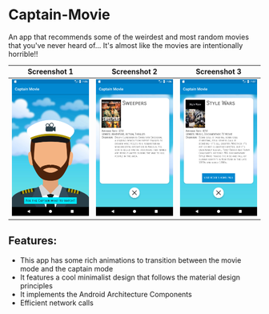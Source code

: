 # Captain-Movie
An app that recommends some of the weirdest and most random movies that you've never heard of... 
It's almost like the movies are intentionally horrible!!

Screenshot 1               |  Screenshot 2             |  Screenshot 3
:-------------------------:|:-------------------------:|:-------------------------:
![alt text](Screenshots/screenshot_1.png)  |  ![](Screenshots/screenshot_2.png)  |  ![alt text](Screenshots/screenshot_3.png)

## Features:
  - This app has some rich animations to transition between the movie mode and the captain mode
  - It features a cool minimalist design that follows the material design principles
  - It implements the Android Architecture Components 
  - Efficient network calls
